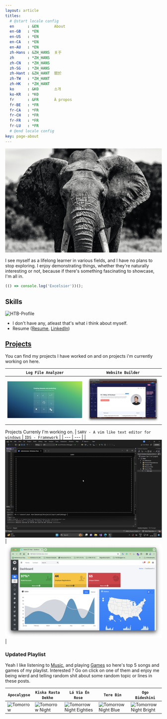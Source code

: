 ```yaml
---
layout: article
titles:
  # @start locale config
  en      : &EN       About
  en-GB   : *EN
  en-US   : *EN
  en-CA   : *EN
  en-AU   : *EN
  zh-Hans : &ZH_HANS  关于
  zh      : *ZH_HANS
  zh-CN   : *ZH_HANS
  zh-SG   : *ZH_HANS
  zh-Hant : &ZH_HANT  關於
  zh-TW   : *ZH_HANT
  zh-HK   : *ZH_HANT
  ko      : &KO       소개
  ko-KR   : *KO
  fr      : &FR       À propos
  fr-BE   : *FR
  fr-CA   : *FR
  fr-CH   : *FR
  fr-FR   : *FR
  fr-LU   : *FR
  # @end locale config
key: page-about
---
```


![TeXt Theme](/assets/images/Elephant1.jpeg)

I see myself as a lifelong learner in various fields, and I have no plans to stop exploring. I enjoy demonstrating things, whether they're naturally interesting or not, because if there's something fascinating to showcase, I'm all in. 

```javascript
(() => console.log('Excelsior'))();
```

## Skills

![HTB-Profile](http://www.hackthebox.eu/badge/image/395271)

- I don't have any, atleast that's what i think about myself.
- Resume ([Resume](https://www.addtoany.com/), [LinkedIn](https://www.addthis.com/))

## [Projects](https://github.com/bohradjayesh)

You can find my projects I have worked on and on projects i'm currently working on here.

| `Log File Analyzer` | `Website Builder` |
| --- |  --- |
| ![Ocean](https://github.com/BohraDJayesh/BohraDJayesh/blob/main/LFA.png) | ![Dark](https://github.com/BohraDJayesh/BohraDJayesh/blob/main/WB2.png) |


Projects Currenly I'm working on.
| `SARV - A vim like text editor for windows` | `IDS - Framework` |
| --- |  --- |
| ![Default](https://github.com/BohraDJayesh/BohraDJayesh/blob/main/Sarv.png) | ![Forest](https://github.com/BohraDJayesh/BohraDJayesh/blob/main/IDS.png) |



### Updated Playlist

Yeah I like listening to [Music](https://open.spotify.com/playlist/7fw3iAEcYFEVkMD7AbsX03?si=3d60848095744647), and playing [Games](#) so here's top 5 songs and games of my playlist. Interested ? Go on click on one of them and enjoy me being wierd and telling random shit about some random topic or lines in these posts.

| `Apocalypse` | `Kiska Rasta Dekhe` | `Lá Via Én Rose ` | `Tere Bin` | `Ogo Bideshini` |
| --- |  --- | --- | --- |  --- |
| ![Tomorrow](https://raw.githubusercontent.com/kitian616/jekyll-TeXt-theme/master/screenshots/highlight_tomorrow.png) | ![Tomorrow Night](https://raw.githubusercontent.com/kitian616/jekyll-TeXt-theme/master/screenshots/highlight_tomorrow-night.png) | ![Tomorrow Night Eighties](https://raw.githubusercontent.com/kitian616/jekyll-TeXt-theme/master/screenshots/highlight_tomorrow-night-eighties.png) | ![Tomorrow Night Blue](https://raw.githubusercontent.com/kitian616/jekyll-TeXt-theme/master/screenshots/highlight_tomorrow-night-blue.png) | ![Tomorrow Night Bright](https://raw.githubusercontent.com/kitian616/jekyll-TeXt-theme/master/screenshots/highlight_tomorrow-night-bright.png) |
